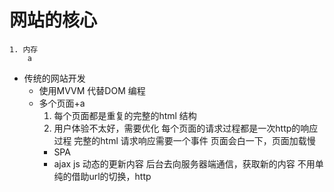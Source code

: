 # 网站的核心
    1. 内存
        a

- 传统的网站开发
    - 使用MVVM 代替DOM 编程
    - 多个页面+a
        1. 每个页面都是重复的完整的html 结构
        2. 用户体验不太好，需要优化
            每个页面的请求过程都是一次http的响应过程
            完整的html
            请求响应需要一个事件 页面会白一下，页面加载慢
        - SPA
        - ajax js 动态的更新内容 后台去向服务器端通信，获取新的内容
            不用单纯的借助url的切换，http
